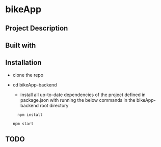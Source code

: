 # bikeApp

## Project Description

## Built with

## Installation

- clone the repo
- cd bikeApp-backend

  - install all up-to-date dependencies of the project defined in package.json with running the below commands in the bikeApp-backend root directory

  ```shell
    npm install
  ```

  ```shell
  npm start
  ```

## TODO
